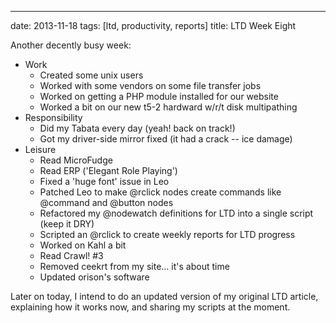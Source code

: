 ---
date: 2013-11-18
tags: [ltd, productivity, reports]
title: LTD Week Eight

Another decently busy week:

  - Work
    - Created some unix users
    - Worked with some vendors on some file transfer jobs
    - Worked on getting a PHP module installed for our website
    - Worked a bit on our new t5-2 hardward w/r/t disk multipathing
  - Responsibility
    - Did my Tabata every day (yeah! back on track!)
    - Got my driver-side mirror fixed (it had a crack -- ice damage)
  - Leisure
    - Read MicroFudge
    - Read ERP ('Elegant Role Playing')
    - Fixed a 'huge font' issue in Leo
    - Patched Leo to make @rclick nodes create commands like @command and @button nodes
    - Refactored my @nodewatch definitions for LTD into a single script (keep it DRY)
    - Scripted an @rclick to create weekly reports for LTD progress
    - Worked on Kahl a bit
    - Read Crawl! #3
    - Removed ceekrt from my site... it's about time
    - Updated orison's software

Later on today, I intend to do an updated version of my original LTD article, explaining how it works now, and sharing my scripts at the moment.